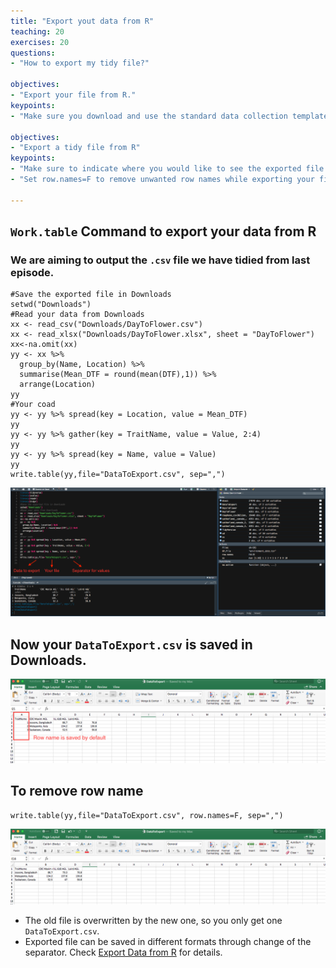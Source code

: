 ```yaml
---
title: "Export yout data from R"
teaching: 20
exercises: 20
questions:
- "How to export my tidy file?"

objectives:
- "Export your file from R."
keypoints:
- "Make sure you download and use the standard data collection template for your data."

objectives:
- "Export a tidy file from R"
keypoints:
- "Make sure to indicate where you would like to see the exported file."
- "Set row.names=F to remove unwanted row names while exporting your file."

---
```


## `Work.table` Command to export your data from R

### We are aiming to output the `.csv` file we have tidied from last episode.

```
#Save the exported file in Downloads
setwd("Downloads")
#Read your data from Downloads
xx <- read_csv("Downloads/DayToFlower.csv")
xx <- read_xlsx("Downloads/DayToFlower.xlsx", sheet = "DayToFlower")
xx<-na.omit(xx)
yy <- xx %>%
  group_by(Name, Location) %>%
  summarise(Mean_DTF = round(mean(DTF),1)) %>% 
  arrange(Location)
yy
#Your coad
yy <- yy %>% spread(key = Location, value = Mean_DTF)
yy
yy <- yy %>% gather(key = TraitName, value = Value, 2:4)
yy
yy <- yy %>% spread(key = Name, value = Value)
yy
write.table(yy,file="DataToExport.csv", sep=",")
```
![Screenshot of main code listing](../fig/Export-data-1.png)

## Now your `DataToExport.csv` is saved in Downloads.
![Screenshot of main code listing](../fig/Export-data-2.png)

## To remove row name
```
write.table(yy,file="DataToExport.csv", row.names=F, sep=",")
```
![Screenshot of main code listing](../fig/Export-data-3.png)
* The old file is overwritten by the new one, so you only get one `DataToExport.csv`. 
* Exported file can be saved in different formats through change of the separator.
Check [Export Data from R](https://www.youtube.com/watch?v=WjpcbmcJjjM) for details. 
